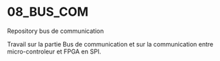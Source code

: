 # 08_BUS_COM
Repository bus de communication

Travail sur la partie Bus de communication et sur la communication entre micro-controleur et FPGA en SPI.
